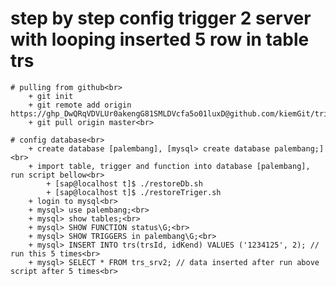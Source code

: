 # step by step config trigger 2 server with looping inserted 5 row in table trs<br>	
	# pulling from github<br>
		+ git init
		+ git remote add origin https://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@github.com/kiemGit/trigger2ServerEach5RowInsert.git<br>
		+ git pull origin master<br>
		
	# config database<br>
		+ create database [palembang], [mysql> create database palembang;]<br>
		+ import table, trigger and function into database [palembang], run script bellow<br>
			+ [sap@localhost t]$ ./restoreDb.sh
			+ [sap@localhost t]$ ./restoreTriger.sh
		+ login to mysql<br>
		+ mysql> use palembang;<br>
		+ mysql> show tables;<br>
		+ mysql> SHOW FUNCTION status\G;<br>
		+ mysql> SHOW TRIGGERS in palembang\G;<br>
		+ mysql> INSERT INTO trs(trsId, idKend) VALUES ('1234125', 2); // run this 5 times<br>
		+ mysql> SELECT * FROM trs_srv2; // data inserted after run above script after 5 times<br>
